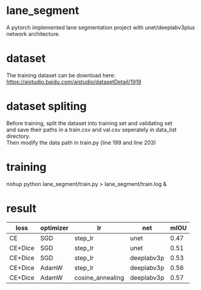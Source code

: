 # lane_segment
A pytorch implemented lane segmentation project with unet/deeplabv3plus network architecture. 
# dataset
The training dataset can be download here: https://aistudio.baidu.com/aistudio/datasetDetail/1919
# dataset spliting
Before training, split the dataset into training set and validating set  
and save their paths in a train.csv and val.csv seperately in data_list  
directory.  
Then modify the data path in train.py (line 199 and line 203) 
# training
nohup python lane_segment/train.py > lane_segment/train.log &  
# result  
|loss      |optimizer    |lr        |net        |mIOU       |
| ---      | ---         | ---      | ---       | ---       |
|CE        |SGD          |step_lr   |unet       |0.47       |
|CE+Dice   |SGD          |step_lr   |unet       |0.51       |
|CE+Dice   |SGD          |step_lr   |deeplabv3p |0.53       |
|CE+Dice   |AdamW        |step_lr   |deeplabv3p |0.56       |
|CE+Dice   |AdamW        |cosine_annealing|deeplabv3p|0.57  |